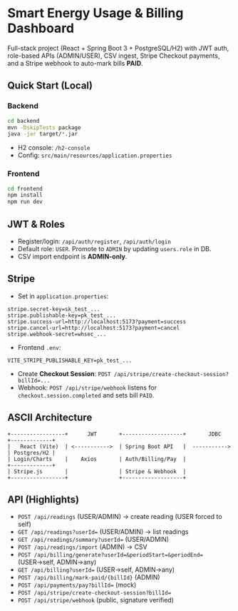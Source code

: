 # Smart Energy Usage & Billing Dashboard

Full-stack project (React + Spring Boot 3 + PostgreSQL/H2) with JWT auth, role-based APIs (ADMIN/USER), CSV ingest, Stripe Checkout payments, and a Stripe webhook to auto-mark bills **PAID**.

## Quick Start (Local)
### Backend
```bash
cd backend
mvn -DskipTests package
java -jar target/*.jar
```
- H2 console: `/h2-console`
- Config: `src/main/resources/application.properties`

### Frontend
```bash
cd frontend
npm install
npm run dev
```

## JWT & Roles
- Register/login: `/api/auth/register`, `/api/auth/login`
- Default role: `USER`. Promote to `ADMIN` by updating `users.role` in DB.
- CSV import endpoint is **ADMIN-only**.

## Stripe
- Set in `application.properties`:
```
stripe.secret-key=sk_test_...
stripe.publishable-key=pk_test_...
stripe.success-url=http://localhost:5173?payment=success
stripe.cancel-url=http://localhost:5173?payment=cancel
stripe.webhook-secret=whsec_...
```
- Frontend `.env`:
```
VITE_STRIPE_PUBLISHABLE_KEY=pk_test_...
```
- Create **Checkout Session**: `POST /api/stripe/create-checkout-session?billId=...`
- Webhook: `POST /api/stripe/webhook` listens for `checkout.session.completed` and sets bill `PAID`.

## ASCII Architecture
```
+-----------------+      JWT       +-------------------+       JDBC      +-------------+
|   React (Vite)  | <----------->  | Spring Boot API   |  ----------->  | Postgres/H2 |
| Login/Charts    |    Axios       | Auth/Billing/Pay  |               +-------------+
| Stripe.js       |                | Stripe & Webhook  |
+-----------------+                +-------------------+
```

## API (Highlights)
- `POST /api/readings` (USER/ADMIN) → create reading (USER forced to self)
- `GET /api/readings?userId=` (USER/ADMIN) → list readings
- `GET /api/readings/summary?userId=` (USER/ADMIN)
- `POST /api/readings/import` (ADMIN) → CSV
- `POST /api/billing/generate?userId=&periodStart=&periodEnd=` (USER→self, ADMIN→any)
- `GET /api/billing?userId=` (USER→self, ADMIN→any)
- `POST /api/billing/mark-paid/{billId}` (ADMIN)
- `POST /api/payments/pay?billId=` (mock)
- `POST /api/stripe/create-checkout-session?billId=`
- `POST /api/stripe/webhook` (public, signature verified)
